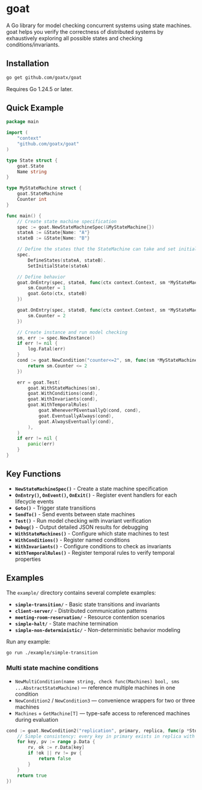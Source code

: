 # goat

A Go library for model checking concurrent systems using state machines. goat helps you verify the correctness of distributed systems by exhaustively exploring all possible states and checking conditions/invariants.

## Installation

```bash
go get github.com/goatx/goat
```

Requires Go 1.24.5 or later.

## Quick Example

```go
package main

import (
    "context"
    "github.com/goatx/goat"
)

type State struct {
    goat.State
    Name string
}

type MyStateMachine struct {
    goat.StateMachine
    Counter int
}

func main() {
    // Create state machine specification
    spec := goat.NewStateMachineSpec(&MyStateMachine{})
    stateA := &State{Name: "A"}
    stateB := &State{Name: "B"}

    // Define the states that the StateMachine can take and set initial state
    spec.
        DefineStates(stateA, stateB).
        SetInitialState(stateA)

    // Define behavior
    goat.OnEntry(spec, stateA, func(ctx context.Context, sm *MyStateMachine) {
        sm.Counter = 1
        goat.Goto(ctx, stateB)
    })

    goat.OnEntry(spec, stateB, func(ctx context.Context, sm *MyStateMachine) {
        sm.Counter = 2
    })

    // Create instance and run model checking
    sm, err := spec.NewInstance()
    if err != nil {
        log.Fatal(err)
    }
    cond := goat.NewCondition("counter<=2", sm, func(sm *MyStateMachine) bool {
        return sm.Counter <= 2
    })

    err = goat.Test(
        goat.WithStateMachines(sm),
        goat.WithConditions(cond),
        goat.WithInvariants(cond),
        goat.WithTemporalRules(
            goat.WheneverPEventuallyQ(cond, cond),
            goat.EventuallyAlways(cond),
            goat.AlwaysEventually(cond),
        ),
    )
    if err != nil {
        panic(err)
    }
}
```

## Key Functions

- **`NewStateMachineSpec()`** - Create a state machine specification
- **`OnEntry()`, `OnEvent()`, `OnExit()`** - Register event handlers for each lifecycle events
- **`Goto()`** - Trigger state transitions
- **`SendTo()`** - Send events between state machines
- **`Test()`** - Run model checking with invariant verification
- **`Debug()`** - Output detailed JSON results for debugging
- **`WithStateMachines()`** - Configure which state machines to test
- **`WithConditions()`** - Register named conditions
- **`WithInvariants()`** - Configure conditions to check as invariants
- **`WithTemporalRules()`** - Register temporal rules to verify temporal properties

## Examples

The `example/` directory contains several complete examples:

- **`simple-transition/`** - Basic state transitions and invariants
- **`client-server/`** - Distributed communication patterns
- **`meeting-room-reservation/`** - Resource contention scenarios
- **`simple-halt/`** - State machine termination
- **`simple-non-deterministic/`** - Non-deterministic behavior modeling

Run any example:

```bash
go run ./example/simple-transition
```

### Multi state machine conditions

- `NewMultiCondition(name string, check func(Machines) bool, sms ...AbstractStateMachine)` — reference multiple machines in one condition
- `NewCondition2` / `NewCondition3` — convenience wrappers for two or three machines
- `Machines` + `GetMachine[T]` — type-safe access to referenced machines during evaluation

```go
cond := goat.NewCondition2("replication", primary, replica, func(p *Storage, r *Storage) bool {
    // Simple consistency: every key in primary exists in replica with the same value
    for key, pv := range p.Data {
        rv, ok := r.Data[key]
        if !ok || rv != pv {
            return false
        }
    }
    return true
})
```
